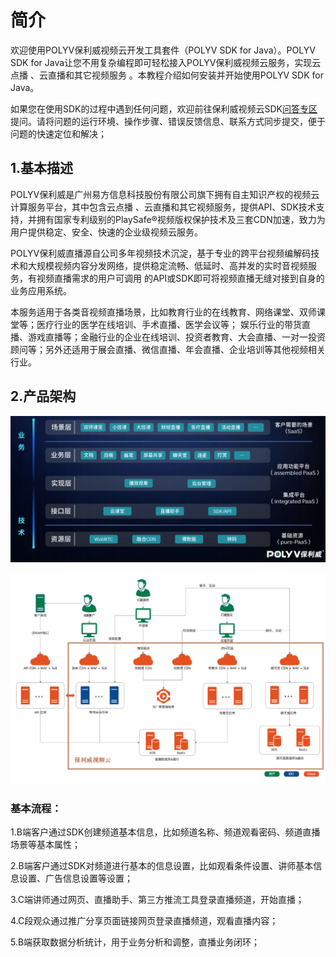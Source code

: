 # 简介

欢迎使用POLYV保利威视频云开发工具套件（POLYV SDK for Java）。POLYV SDK for Java让您不用复杂编程即可轻松接入POLYV保利威视频云服务，实现云点播 、云直播和其它视频服务 。本教程介绍如何安装并开始使用POLYV SDK for Java。

如果您在使用SDK的过程中遇到任何问题，欢迎前往保利威视频云SDK[问答专区](http://www.baidu.com)提问。请将问题的运行环境、操作步骤、错误反馈信息、联系方式同步提交，便于问题的快速定位和解决； 

## 1.基本描述

POLYV保利威是广州易方信息科技股份有限公司旗下拥有自主知识产权的视频云计算服务平台，其中包含云点播 、云直播和其它视频服务，提供API、SDK技术支持，并拥有国家专利级别的PlaySafe®视频版权保护技术及三套CDN加速，致力为用户提供稳定、安全、快速的企业级视频云服务。 

POLYV保利威直播源自公司多年视频技术沉淀，基于专业的跨平台视频编解码技术和大规模视频内容分发网络，提供稳定流畅、低延时、高并发的实时音视频服务，有视频直播需求的用户可调用 的API或SDK即可将视频直播无缝对接到自身的业务应用系统。

本服务适用于各类音视频直播场景，比如教育行业的在线教育、网络课堂、双师课堂等；医疗行业的医学在线培训、手术直播、医学会议等； 娱乐行业的带货直播、游戏直播等；金融行业的企业在线培训、投资者教育、大会直播、一对一投资顾问等；另外还适用于展会直播、微信直播、年会直播、企业培训等其他视频相关行业。

## 2.产品架构

![avatar](./img/image-20200927175754803.png)

![avatar](./img/image-20200927171501476.png)

### 基本流程：

1.B端客户通过SDK创建频道基本信息，比如频道名称、频道观看密码、频道直播场景等基本属性；

2.B端客户通过SDK对频道进行基本的信息设置，比如观看条件设置、讲师基本信息设置、广告信息设置等设置；

3.C端讲师通过网页、直播助手、第三方推流工具登录直播频道，开始直播；

4.C段观众通过推广分享页面链接网页登录直播频道，观看直播内容；

5.B端获取数据分析统计，用于业务分析和调整，直播业务闭环； 

